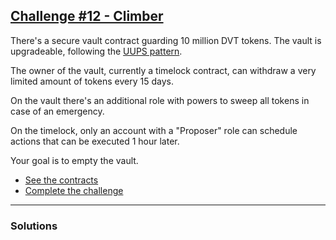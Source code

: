 ## [Challenge #12 - Climber](https://www.damnvulnerabledefi.xyz/challenges/12.html)

There's a secure vault contract guarding 10 million DVT tokens. The vault is upgradeable, following the [UUPS pattern](https://eips.ethereum.org/EIPS/eip-1822).

The owner of the vault, currently a timelock contract, can withdraw a very limited amount of tokens every 15 days.

On the vault there's an additional role with powers to sweep all tokens in case of an emergency.

On the timelock, only an account with a "Proposer" role can schedule actions that can be executed 1 hour later.

Your goal is to empty the vault.

* [See the contracts](https://github.com/tinchoabbate/damn-vulnerable-defi/tree/v2.2.0/contracts/climber)
* [Complete the challenge](https://github.com/tinchoabbate/damn-vulnerable-defi/blob/v2.2.0/test/climber/climber.challenge.js)

---

### Solutions


